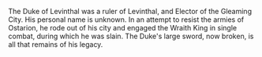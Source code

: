 The Duke of Levinthal was a ruler of Levinthal, and Elector of the Gleaming City. His personal name is unknown. In an attempt to resist the armies of Ostarion, he rode out of his city and engaged the Wraith King in single combat, during which he was slain. The Duke's large sword, now broken, is all that remains of his legacy.
